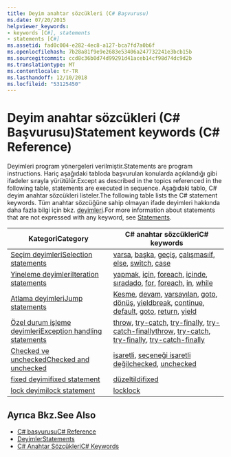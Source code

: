 ```yaml
---
title: Deyim anahtar sözcükleri (C# Başvurusu)
ms.date: 07/20/2015
helpviewer_keywords:
- keywords [C#], statements
- statements [C#]
ms.assetid: fad0c004-e282-4ec8-a127-bca7fd7a0b6f
ms.openlocfilehash: 7b28a81f9e9e2683e53406a247732241e3bcb15b
ms.sourcegitcommit: ccd8c36b0d74d99291d41aceb14cf98d74dc9d2b
ms.translationtype: MT
ms.contentlocale: tr-TR
ms.lasthandoff: 12/10/2018
ms.locfileid: "53125450"
---
```

# <a name="statement-keywords-c-reference"></a><span data-ttu-id="dd0b7-102">Deyim anahtar sözcükleri (C# Başvurusu)</span><span class="sxs-lookup"><span data-stu-id="dd0b7-102">Statement keywords (C# Reference)</span></span>

<span data-ttu-id="dd0b7-103">Deyimleri program yönergeleri verilmiştir.</span><span class="sxs-lookup"><span data-stu-id="dd0b7-103">Statements are program instructions.</span></span> <span data-ttu-id="dd0b7-104">Hariç aşağıdaki tabloda başvurulan konularda açıklandığı gibi ifadeler sırayla yürütülür.</span><span class="sxs-lookup"><span data-stu-id="dd0b7-104">Except as described in the topics referenced in the following table, statements are executed in sequence.</span></span> <span data-ttu-id="dd0b7-105">Aşağıdaki tablo, C# deyim anahtar sözcükleri listeler.</span><span class="sxs-lookup"><span data-stu-id="dd0b7-105">The following table lists the C# statement keywords.</span></span> <span data-ttu-id="dd0b7-106">Tüm anahtar sözcüğüne sahip olmayan ifade deyimleri hakkında daha fazla bilgi için bkz. [deyimleri](../../programming-guide/statements-expressions-operators/statements.md).</span><span class="sxs-lookup"><span data-stu-id="dd0b7-106">For more information about statements that are not expressed with any keyword, see [Statements](../../programming-guide/statements-expressions-operators/statements.md).</span></span>

|<span data-ttu-id="dd0b7-107">Kategori</span><span class="sxs-lookup"><span data-stu-id="dd0b7-107">Category</span></span>|<span data-ttu-id="dd0b7-108">C# anahtar sözcükleri</span><span class="sxs-lookup"><span data-stu-id="dd0b7-108">C# keywords</span></span>|
|--------------|------------------|
|[<span data-ttu-id="dd0b7-109">Seçim deyimleri</span><span class="sxs-lookup"><span data-stu-id="dd0b7-109">Selection statements</span></span>](selection-statements.md)|<span data-ttu-id="dd0b7-110">[varsa](if-else.md), [başka](if-else.md), [geçiş](switch.md), [çalışması](switch.md)</span><span class="sxs-lookup"><span data-stu-id="dd0b7-110">[if](if-else.md), [else](if-else.md), [switch](switch.md), [case](switch.md)</span></span>|
|[<span data-ttu-id="dd0b7-111">Yineleme deyimleri</span><span class="sxs-lookup"><span data-stu-id="dd0b7-111">Iteration statements</span></span>](iteration-statements.md)|<span data-ttu-id="dd0b7-112">[yapmak](do.md), [için](for.md), [foreach](foreach-in.md), [içinde](foreach-in.md), [sırada](while.md)</span><span class="sxs-lookup"><span data-stu-id="dd0b7-112">[do](do.md), [for](for.md), [foreach](foreach-in.md), [in](foreach-in.md), [while](while.md)</span></span>|
|[<span data-ttu-id="dd0b7-113">Atlama deyimleri</span><span class="sxs-lookup"><span data-stu-id="dd0b7-113">Jump statements</span></span>](jump-statements.md)|<span data-ttu-id="dd0b7-114">[Kesme](break.md), [devam](continue.md), [varsayılan](switch.md), [goto](goto.md), [dönüş](return.md), [yield](yield.md)</span><span class="sxs-lookup"><span data-stu-id="dd0b7-114">[break](break.md), [continue](continue.md), [default](switch.md), [goto](goto.md), [return](return.md), [yield](yield.md)</span></span>|
|[<span data-ttu-id="dd0b7-115">Özel durum işleme deyimleri</span><span class="sxs-lookup"><span data-stu-id="dd0b7-115">Exception handling statements</span></span>](exception-handling-statements.md)|<span data-ttu-id="dd0b7-116">[throw](throw.md), [try-catch](try-catch.md), [try-finally](try-finally.md), [try-catch-finally](try-catch-finally.md)</span><span class="sxs-lookup"><span data-stu-id="dd0b7-116">[throw](throw.md), [try-catch](try-catch.md), [try-finally](try-finally.md), [try-catch-finally](try-catch-finally.md)</span></span>|
|[<span data-ttu-id="dd0b7-117">Checked ve unchecked</span><span class="sxs-lookup"><span data-stu-id="dd0b7-117">Checked and unchecked</span></span>](checked-and-unchecked.md)|<span data-ttu-id="dd0b7-118">[işaretli](checked.md), [seçeneği işaretli değil](unchecked.md)</span><span class="sxs-lookup"><span data-stu-id="dd0b7-118">[checked](checked.md), [unchecked](unchecked.md)</span></span>|
[<span data-ttu-id="dd0b7-119">fixed deyimi</span><span class="sxs-lookup"><span data-stu-id="dd0b7-119">fixed statement</span></span>](fixed-statement.md)|[<span data-ttu-id="dd0b7-120">düzeltildi</span><span class="sxs-lookup"><span data-stu-id="dd0b7-120">fixed</span></span>](fixed-statement.md)|
|[<span data-ttu-id="dd0b7-121">lock deyimi</span><span class="sxs-lookup"><span data-stu-id="dd0b7-121">lock statement</span></span>](lock-statement.md)|[<span data-ttu-id="dd0b7-122">lock</span><span class="sxs-lookup"><span data-stu-id="dd0b7-122">lock</span></span>](lock-statement.md)|

## <a name="see-also"></a><span data-ttu-id="dd0b7-123">Ayrıca Bkz.</span><span class="sxs-lookup"><span data-stu-id="dd0b7-123">See Also</span></span>

- [<span data-ttu-id="dd0b7-124">C# başvurusu</span><span class="sxs-lookup"><span data-stu-id="dd0b7-124">C# Reference</span></span>](../index.md)
- [<span data-ttu-id="dd0b7-125">Deyimler</span><span class="sxs-lookup"><span data-stu-id="dd0b7-125">Statements</span></span>](../../programming-guide/statements-expressions-operators/statements.md)
- [<span data-ttu-id="dd0b7-126">C# Anahtar Sözcükleri</span><span class="sxs-lookup"><span data-stu-id="dd0b7-126">C# Keywords</span></span>](index.md)